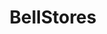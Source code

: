 ---
title: "BellStores"
url: /ontario/bellstores-north-lexington-springmill-road/
shop: Lebensmittel
---